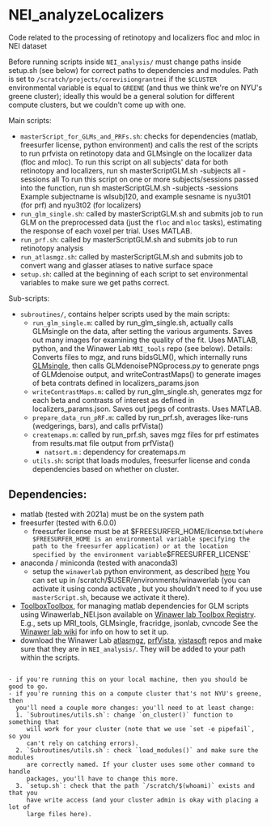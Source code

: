 # NEI_analyzeLocalizers

Code related to the processing of retinotopy and localizers floc and mloc in NEI dataset

Before running scripts inside `NEI_analysis/` must change paths inside
setup.sh (see below) for correct paths to dependencies and modules. Path is set to
`/scratch/projects/corevisiongrantnei` if the `$CLUSTER` environmental
variable is equal to `GREENE` (and thus we think we're on NYU's greene cluster);
ideally this would be a general solution for different compute clusters, but we
couldn't come up with one.

Main scripts:
- `masterScript_for_GLMs_and_PRFs.sh`: checks for dependencies (matlab, freesurfer license, python
environment) and calls the rest of the scripts to run prfvista on retinotopy data and GLMsingle on the localizer data (floc and mloc). 
To run this script on all subjects' data for both retinotopy and localizers, run sh masterScriptGLM.sh -subjects all -sessions all
To run this script on one or more subjects/sessions passed into the function, run sh masterScriptGLM.sh -subjects <subject1name> <subject2name> -sessions <sesname1> <sesname2>
Example subjectname is wlsubj120, and example sesname is nyu3t01 (for prf) and nyu3t02 (for localizers)
- `run_glm_single.sh`: called by masterScriptGLM.sh and submits job to run
  GLM on the preprocessed data (just the `floc` and `mloc` tasks), estimating the response of each voxel per trial. Uses MATLAB.
- `run_prf.sh`: called by masterScriptGLM.sh and submits job to run retinotopy analysis
- `run_atlasmgz.sh`: called by masterScriptGLM.sh and submits job to convert wang and glasser atlases to native surface space
- `setup.sh`: called at the beginning of each script to set environmental
  variables to make sure we get paths correct.

Sub-scripts:
- `subroutines/`, contains helper scripts used by the main scripts:
  - `run_glm_single.m`: called by run_glm_single.sh, actually calls GLMsingle on the data, after setting the
    various arguments. Saves out many images for examining the quality of the
    fit. Uses MATLAB, python, and the Winawer Lab `MRI_tools` repo (see below).
    Details: Converts files to mgz, and runs bidsGLM(), which internally runs [GLMsingle](https://github.com/cvnlab/GLMsingle), then calls GLMdenoisePNGprocess.py to generate pngs
    of GLMdenoise output, and writeContrastMaps() to generate images of beta contrats defined in localizers_params.json
  - `writeContrastMaps.m`: called by run_glm_single.sh, generates mgz for each beta and contrasts of interest as defined in localizers_params.json. Saves out jpegs of contrasts. Uses MATLAB.
  - `prepare_data_run_pRF.m`: called by run_prf.sh, averages like-runs (wedgerings, bars), and calls prfVista()
  - `createmaps.m`: called by run_prf.sh, saves mgz files for prf estimates from results.mat file output from prfVista()
     - `natsort.m` : dependency for createmaps.m
  - `utils.sh`: script that loads modules, freesurfer license and conda dependencies based on whether on cluster.


## Dependencies:
- matlab (tested with 2021a) must be on the system path
- freesurfer (tested with 6.0.0)
  - freesurfer license must be at $FREESURFER_HOME/license.txt` (where $FREESURFER_HOME is an environmental variable specifying the path to the freesurfer application) or at the location specified by the environment variable `$FREESURFER_LICENSE`
- anaconda / miniconda (tested with anaconda3)
  - setup the `winawerlab` python environment, as described
    [here](https://wikis.nyu.edu/display/winawerlab/Python+and+Conda)
    You can set up in /scratch/$USER/environments/winawerlab
    (you can activate it using conda activate <path>, but you shouldn't need to if
    you use `masterScript.sh`, because we activate it there).
- [ToolboxToolbox](https://github.com/ToolboxHub/ToolboxToolbox), for managing
  matlab dependencies for GLM scripts using Winawerlab_NEI.json available on 
  [Winawer lab Toolbox Registry](https://github.com/WinawerLab/ToolboxRegistry).
  E.g., sets up MRI_tools, GLMsingle, fracridge, jsonlab, cvncode 
  See the [Winawer lab
  wiki](https://wikis.nyu.edu/display/winawerlab/ToolboxToolbox) for info on how
  to set it up.
- download the Winawer Lab
  [atlasmgz](https://github.com/WinawerLab/atlasmgz), 
  [prfVista](https://github.com/jankurzawski/prfVista), 
  [vistasoft](https://github.com/vistalab/vistasoft) 
  repos and make sure that they are in `NEI_analysis/`. They will be added to your path within the scripts.

```

- if you're running this on your local machine, then you should be good to go.
- if you're running this on a compute cluster that's not NYU's greene, then
  you'll need a couple more changes: you'll need to at least change:
  1. `Subroutines/utils.sh`: change `on_cluster()` function to something that
     will work for your cluster (note that we use `set -e pipefail`, so you
     can't rely on catching errors).
  2. `Subroutines/utils.sh`: check `load_modules()` and make sure the modules
     are correctly named. If your cluster uses some other command to handle
     packages, you'll have to change this more.
  3. `setup.sh`: check that the path `/scratch/$(whoami)` exists and that you
     have write access (and your cluster admin is okay with placing a lot of
     large files here).
